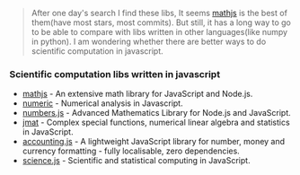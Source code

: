 > After one day's search I find these libs, It seems [mathjs](https://github.com/josdejong/mathjs) is the best of them(have most stars, most commits). But still, it has a long way to go to be able to compare with libs written in other languages(like numpy in python). I am wondering whether there are better ways to do scientific computation in javascript.


### Scientific computation libs written in javascript

- [mathjs](https://github.com/josdejong/mathjs) - An extensive math library for JavaScript and Node.js.
- [numeric](https://github.com/sloisel/numeric) - Numerical analysis in Javascript.
- [numbers.js](https://github.com/numbers/numbers.js) - Advanced Mathematics Library for Node.js and JavaScript.
- [jmat](https://github.com/lvandeve/jmat) - Complex special functions, numerical linear algebra and statistics in JavaScript.
- [accounting.js](https://github.com/openexchangerates/accounting.js) - A lightweight JavaScript library for number, money and currency formatting - fully localisable, zero dependencies.
- [science.js](https://github.com/jasondavies/science.js) - Scientific and statistical computing in JavaScript.
